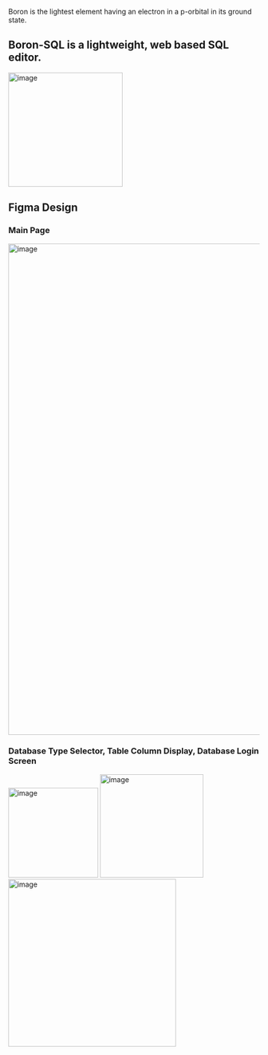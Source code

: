 Boron is the lightest element having an electron in a p-orbital in its ground state.
<br><h2>Boron-SQL is a lightweight, web based SQL editor. </h2>
<img width="229" alt="image" src="https://user-images.githubusercontent.com/64187887/226154785-89cb2fc5-bb44-427c-9c5b-831478b1d0b4.png">



<h2>Figma Design</h2>
<h3>Main Page</h3>
<img width="985" alt="image" src="https://user-images.githubusercontent.com/64187887/226155818-34205927-b2d9-45a3-8423-f7a181582f29.png"><h3>Database Type Selector, Table Column Display, Database Login Screen</h3>
<div>
<img width="180" alt="image" src="https://user-images.githubusercontent.com/64187887/226154719-4cfcd3ac-04d9-4168-b698-b00a444c4b48.png">
<img width="207.5" alt="image" src="https://user-images.githubusercontent.com/64187887/226155253-e54755bb-c404-4514-9625-7f73261c773c.png">
  <img width="335.5" alt="image" src="https://user-images.githubusercontent.com/64187887/226155723-ddc54b26-1b02-41f5-a2fa-907e46345e8f.png">

  </div>


